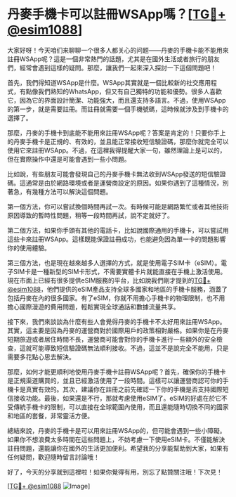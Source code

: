 # 丹麥手機卡可以註冊WSApp嗎？[[TG💪+ @esim1088](https://t.me/s/esim1088)]

大家好呀！今天咱们来聊聊一个很多人都关心的问题——丹麥的手機卡能不能用來註冊WSApp呢？這是一個非常熱門的話題，尤其是在國外生活或者旅行的朋友們，經常會遇到這樣的疑問。那麼，讓我們一起來深入探討一下這個問題吧！

首先，我們得知道WSApp是什麼。WSApp其實就是一個比較新的社交應用程式，有點像我們熟知的WhatsApp，但又有自己獨特的功能和優勢。很多人喜歡它，因為它的界面設計簡潔、功能強大，而且還支持多語言。不過，使用WSApp的第一步，就是需要註冊。而註冊就需要一個手機號碼，這時候就涉及到手機卡的選擇了。

那麼，丹麥的手機卡到底能不能用來註冊WSApp呢？答案是肯定的！只要你手上的丹麥手機卡是正規的、有效的，並且能正常接收短信驗證碼，那麼你就完全可以使用它來註冊WSApp。不過，在這裡我得提醒大家一句，雖然理論上是可以的，但在實際操作中還是可能會遇到一些小問題。

比如說，有些朋友可能會發現自己的丹麥手機卡無法收到WSApp發送的短信驗證碼。這通常是由於網路環境或者是運營商設定的原因。如果你遇到了這種情況，別著急，有幾種方法可以解決這個問題。

第一個方法，你可以嘗試換個時間再試一次。有時候可能是網路繁忙或者其他技術原因導致的暫時性問題，稍等一段時間再試，說不定就好了。

第二個方法，如果你手頭有其他的電話卡，比如說國際通用的手機卡，可以嘗試用這些卡來註冊WSApp。這樣既能保證註冊成功，也能避免因為單一卡的問題影響你的使用體驗。

第三個方法，也是現在越來越多人選擇的方式，就是使用電子SIM卡（eSIM）。電子SIM卡是一種新型的SIM卡形式，不需要實體卡片就能直接在手機上激活使用。現在市面上已經有很多提供eSIM服務的平台，比如說我們剛才提到的[TG💪+ @esim1088](https://t.me/s/esim1088)，他們提供的eSIM產品支持全球多國家和地區的手機卡服務，涵蓋了包括丹麥在內的很多國家。有了eSIM，你就不用擔心手機卡的物理限制，也不用擔心國際漫遊的費用問題，輕鬆實現全球通話和數據流量共享。

接下來，我們來談談為什麼有些人會覺得丹麥的手機卡不太好用來註冊WSApp。其實，這主要是因為丹麥的運營商對於國際用戶的政策相對嚴格。如果你是在丹麥短期旅遊或者居住時間不長，運營商可能會對你的手機卡進行一些額外的安全檢查，這就可能導致短信驗證碼無法順利接收。不過，這並不是說完全不能用，只是需要多花點心思去解決。

那麼，如何才能更順利地使用丹麥手機卡註冊WSApp呢？首先，確保你的手機卡是正規渠道購買的，並且已經激活使用了一段時間。這樣可以讓運營商認可你的手機卡是真實有效的。其次，建議你在註冊之前先確認一下你的手機是否支持國際短信接收功能。最後，如果還是不行，那就考慮使用eSIM了。eSIM的好處在於它不受傳統手機卡的限制，可以直接在全球範圍內使用，而且還能隨時切換不同的國家和地區的套餐，非常靈活方便。

總結來說，丹麥的手機卡是可以用來註冊WSApp的，但可能會遇到一些小障礙。如果你不想浪費太多時間在這些問題上，不妨考慮一下使用eSIM卡。不僅能解決註冊問題，還能讓你在國外的生活更加便利。希望我的分享能幫助到大家，如果有任何疑問，歡迎隨時留言討論哦！

好了，今天的分享就到這裡啦！如果你覺得有用，別忘了點贊關注哦！下次見！

[[TG💪+ @esim1088](https://t.me/s/esim1088) ![Image](https://i.postimg.cc/4NQfJmqS/Snipaste-2025-05-13-00-14-12.png)]